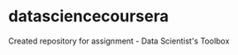 datasciencecoursera
===================

Created repository for assignment - Data Scientist's Toolbox
